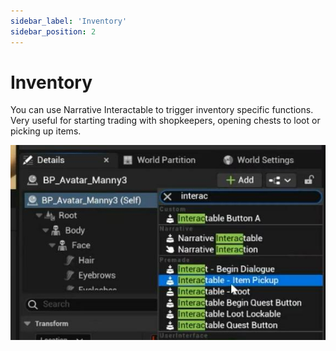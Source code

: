 ```yaml
---
sidebar_label: 'Inventory'
sidebar_position: 2
---
```


# Inventory

You can use Narrative Interactable to trigger inventory specific functions. Very useful for starting trading with shopkeepers, opening chests to loot or picking up items.

![narrative-suite-inventory.jpg](/img/interaction/narrative-suite-inventory.jpg)